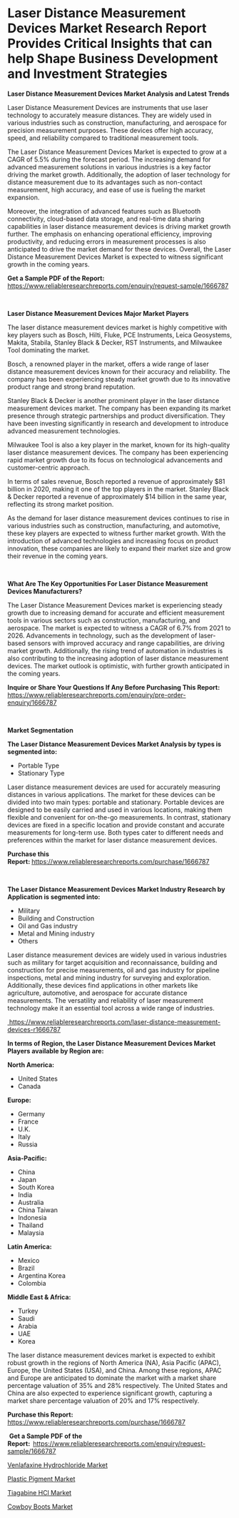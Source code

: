 <p><h1>Laser Distance Measurement Devices Market Research Report Provides Critical Insights that can help Shape Business Development and Investment Strategies</h1></p><p><strong>Laser Distance Measurement Devices Market Analysis and Latest Trends</strong></p>
<p><p>Laser Distance Measurement Devices are instruments that use laser technology to accurately measure distances. They are widely used in various industries such as construction, manufacturing, and aerospace for precision measurement purposes. These devices offer high accuracy, speed, and reliability compared to traditional measurement tools.</p><p>The Laser Distance Measurement Devices Market is expected to grow at a CAGR of 5.5% during the forecast period. The increasing demand for advanced measurement solutions in various industries is a key factor driving the market growth. Additionally, the adoption of laser technology for distance measurement due to its advantages such as non-contact measurement, high accuracy, and ease of use is fueling the market expansion.</p><p>Moreover, the integration of advanced features such as Bluetooth connectivity, cloud-based data storage, and real-time data sharing capabilities in laser distance measurement devices is driving market growth further. The emphasis on enhancing operational efficiency, improving productivity, and reducing errors in measurement processes is also anticipated to drive the market demand for these devices. Overall, the Laser Distance Measurement Devices Market is expected to witness significant growth in the coming years.</p></p>
<p><strong>Get a Sample PDF of the Report:&nbsp;</strong> <a href="https://www.reliableresearchreports.com/enquiry/request-sample/1666787">https://www.reliableresearchreports.com/enquiry/request-sample/1666787</a></p>
<p>&nbsp;</p>
<p><strong>Laser Distance Measurement Devices Major Market Players</strong></p>
<p><p>The laser distance measurement devices market is highly competitive with key players such as Bosch, Hilti, Fluke, PCE Instruments, Leica Geosystems, Makita, Stabila, Stanley Black & Decker, RST Instruments, and Milwaukee Tool dominating the market.</p><p>Bosch, a renowned player in the market, offers a wide range of laser distance measurement devices known for their accuracy and reliability. The company has been experiencing steady market growth due to its innovative product range and strong brand reputation.</p><p>Stanley Black & Decker is another prominent player in the laser distance measurement devices market. The company has been expanding its market presence through strategic partnerships and product diversification. They have been investing significantly in research and development to introduce advanced measurement technologies.</p><p>Milwaukee Tool is also a key player in the market, known for its high-quality laser distance measurement devices. The company has been experiencing rapid market growth due to its focus on technological advancements and customer-centric approach.</p><p>In terms of sales revenue, Bosch reported a revenue of approximately $81 billion in 2020, making it one of the top players in the market. Stanley Black & Decker reported a revenue of approximately $14 billion in the same year, reflecting its strong market position.</p><p>As the demand for laser distance measurement devices continues to rise in various industries such as construction, manufacturing, and automotive, these key players are expected to witness further market growth. With the introduction of advanced technologies and increasing focus on product innovation, these companies are likely to expand their market size and grow their revenue in the coming years.</p></p>
<p>&nbsp;</p>
<p><strong>What Are The Key Opportunities For Laser Distance Measurement Devices Manufacturers?</strong></p>
<p><p>The Laser Distance Measurement Devices market is experiencing steady growth due to increasing demand for accurate and efficient measurement tools in various sectors such as construction, manufacturing, and aerospace. The market is expected to witness a CAGR of 6.7% from 2021 to 2026. Advancements in technology, such as the development of laser-based sensors with improved accuracy and range capabilities, are driving market growth. Additionally, the rising trend of automation in industries is also contributing to the increasing adoption of laser distance measurement devices. The market outlook is optimistic, with further growth anticipated in the coming years.</p></p>
<p><strong>Inquire or Share Your Questions If Any Before Purchasing This Report:</strong> <a href="https://www.reliableresearchreports.com/enquiry/pre-order-enquiry/1666787">https://www.reliableresearchreports.com/enquiry/pre-order-enquiry/1666787</a></p>
<p>&nbsp;</p>
<p><strong>Market Segmentation</strong></p>
<p><strong>The Laser Distance Measurement Devices Market Analysis by types is segmented into:</strong></p>
<p><ul><li>Portable Type</li><li>Stationary Type</li></ul></p>
<p><p>Laser distance measurement devices are used for accurately measuring distances in various applications. The market for these devices can be divided into two main types: portable and stationary. Portable devices are designed to be easily carried and used in various locations, making them flexible and convenient for on-the-go measurements. In contrast, stationary devices are fixed in a specific location and provide constant and accurate measurements for long-term use. Both types cater to different needs and preferences within the market for laser distance measurement devices.</p></p>
<p><strong>Purchase this Report:&nbsp;</strong><a href="https://www.reliableresearchreports.com/purchase/1666787">https://www.reliableresearchreports.com/purchase/1666787</a></p>
<p>&nbsp;</p>
<p><strong>The Laser Distance Measurement Devices Market Industry Research by Application is segmented into:</strong></p>
<p><ul><li>Military</li><li>Building and Construction</li><li>Oil and Gas industry</li><li>Metal and Mining industry</li><li>Others</li></ul></p>
<p><p>Laser distance measurement devices are widely used in various industries such as military for target acquisition and reconnaissance, building and construction for precise measurements, oil and gas industry for pipeline inspections, metal and mining industry for surveying and exploration. Additionally, these devices find applications in other markets like agriculture, automotive, and aerospace for accurate distance measurements. The versatility and reliability of laser measurement technology make it an essential tool across a wide range of industries.</p></p>
<p><a href="https://www.reliableresearchreports.com/laser-distance-measurement-devices-r1666787">&nbsp;https://www.reliableresearchreports.com/laser-distance-measurement-devices-r1666787</a></p>
<p><strong>In terms of Region, the Laser Distance Measurement Devices Market Players available by Region are:</strong></p>
<p>
    <p> <strong> North America: </strong>
        <ul>
            <li>United States</li>
            <li>Canada</li>
        </ul>
        </p> 
    <p> <strong> Europe: </strong>
        <ul>
            <li>Germany</li>
            <li>France</li>
            <li>U.K.</li>
            <li>Italy</li>
            <li>Russia</li>
        </ul>
        </p> 
    <p> <strong> Asia-Pacific: </strong>
        <ul>
            <li>China</li>
            <li>Japan</li>
            <li>South Korea</li>
            <li>India</li>
            <li>Australia</li>
            <li>China Taiwan</li>
            <li>Indonesia</li>
            <li>Thailand</li>
            <li>Malaysia</li>
        </ul>
        </p> 
    <p> <strong> Latin America: </strong>
        <ul>
            <li>Mexico</li>
            <li>Brazil</li>
            <li>Argentina Korea</li>
            <li>Colombia</li>
        </ul>
        </p> 
    <p> <strong> Middle East & Africa: </strong>
        <ul>
            <li>Turkey</li>
            <li>Saudi</li>
            <li>Arabia</li>
            <li>UAE</li>
            <li>Korea</li>
        </ul>
    </p>
    </p>
<p><p>The laser distance measurement devices market is expected to exhibit robust growth in the regions of North America (NA), Asia Pacific (APAC), Europe, the United States (USA), and China. Among these regions, APAC and Europe are anticipated to dominate the market with a market share percentage valuation of 35% and 28% respectively. The United States and China are also expected to experience significant growth, capturing a market share percentage valuation of 20% and 17% respectively.</p></p>
<p><strong>Purchase this Report: </strong><a href="https://www.reliableresearchreports.com/purchase/1666787">https://www.reliableresearchreports.com/purchase/1666787</a></p>
<p>&nbsp;<strong>Get a Sample PDF of the Report:&nbsp;&nbsp;</strong><a href="https://www.reliableresearchreports.com/enquiry/request-sample/1666787">https://www.reliableresearchreports.com/enquiry/request-sample/1666787</a></p>
<p><strong></strong></p>
<p><p><a href="https://www.linkedin.com/pulse/venlafaxine-hydrochloride-market-competitive-analysis-jfx3f">Venlafaxine Hydrochloride Market</a></p><p><a href="https://github.com/shotows/Market-Research-Report-List-2/blob/main/plastic-pigment-market.md">Plastic Pigment Market</a></p><p><a href="https://www.linkedin.com/pulse/tiagabine-hcl-market-share-evolution-growth-trends-2024-2031-la1hf">Tiagabine HCl Market</a></p><p><a href="https://github.com/beatblasta/Market-Research-Report-List-3/blob/main/cowboy-boots-market.md">Cowboy Boots Market</a></p></p>